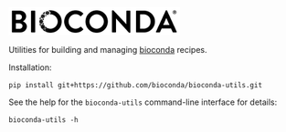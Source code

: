 ![](https://raw.githubusercontent.com/bioconda/bioconda-recipes/master/logo/bioconda_monochrome_small.png
 "Bioconda")
 
Utilities for building and managing
[bioconda](https://github.com/bioconda/bioconda-recipes) recipes.

Installation:

```
pip install git+https://github.com/bioconda/bioconda-utils.git
```

See the help for the `bioconda-utils` command-line interface for details:

```
bioconda-utils -h
```
